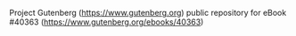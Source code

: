 Project Gutenberg (https://www.gutenberg.org) public repository for eBook #40363 (https://www.gutenberg.org/ebooks/40363)
